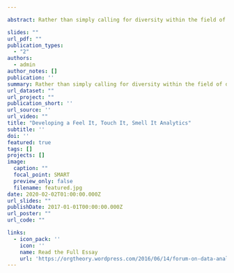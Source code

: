 ```yaml
---

abstract: Rather than simply calling for diversity within the field of data analytics on terms dictated by this “new ‘Old Boy Network’ of Ivy Leaguers,” we should instead make big data, and data analytics, work on our own terms. I believe we can develop a data analytics that helps us touch, smell, and feel the game (and the social world).

slides: ""
url_pdf: ""
publication_types:
  - "2"
authors:
  - admin
author_notes: []
publication: ''
summary: Rather than simply calling for diversity within the field of data analytics on terms dictated by this “new ‘Old Boy Network’ of Ivy Leaguers,” we should instead make big data, and data analytics, work on our own terms. I believe we can develop a data analytics that helps us touch, smell, and feel the game (and the social world).
url_dataset: ""
url_project: ""
publication_short: ''
url_source: ''
url_video: ""
title: "Developing a Feel It, Touch It, Smell It Analytics"
subtitle: ''
doi: ''
featured: true
tags: []
projects: []
image:
  caption: ""
  focal_point: SMART
  preview_only: false
  filename: featured.jpg
date: 2020-02-02T01:00:00.000Z
url_slides: ""
publishDate: 2017-01-01T00:00:00.000Z
url_poster: ""
url_code: ""

links:
  - icon_pack: ''
    icon: ''
    name: Read the Full Essay
    url: 'https://orgtheory.wordpress.com/2016/06/14/forum-on-data-analytics-and-inclusivity-part-1/'
---
```


